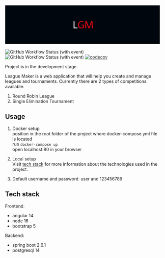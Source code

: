 ![league maker](https://github.com/RatkoSebez/LeagueMaker/blob/main/frontend/src/assets/lgmcover.jpg "LGM logo")

![GitHub Workflow Status (with event)](https://img.shields.io/github/actions/workflow/status/RatkoSebez/LeagueMaker/.github%2Fworkflows%2Fbuild-backend.yml)
![GitHub Workflow Status (with event)](https://img.shields.io/github/actions/workflow/status/RatkoSebez/LeagueMaker/.github%2Fworkflows%2Ftest-backend.yml?label=tests)
[![codecov](https://codecov.io/github/RatkoSebez/LeagueMaker/graph/badge.svg?token=4iLJk3VdQR)](https://codecov.io/github/RatkoSebez/LeagueMaker)


Project is in the development stage.

League Maker is a web application that will help you create and manage leagues and tournaments. Currently there are 2 types of competitions available.

1. Round Robin League
2. Single Elimination Tournament

## Usage

1. Docker setup  
position in the root folder of the project where docker-compose.yml file is located  
run ``` docker-compose up ```  
open localhost:80 in your browser  

2. Local setup  
Visit [tech stack](#tech-stack) for more information about the technologies used in the project.

3. Default username and password: user and 123456789

## Tech stack

Frontend:
- angular 14
- node 16
- bootstrap 5

Backend:
- spring boot 2.6.1
- postgresql 14
